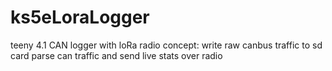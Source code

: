 # ks5eLoraLogger
teeny 4.1 CAN logger with loRa radio
concept: 
write raw canbus traffic to sd card
parse can traffic and send live stats over radio
